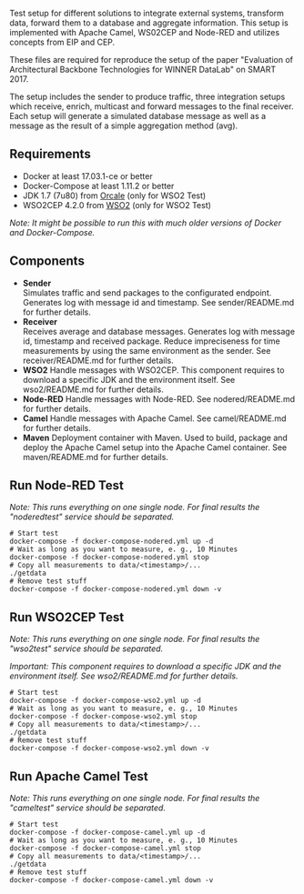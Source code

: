 Test setup for different solutions to integrate external systems, transform data, forward them to a database and aggregate information. This setup is implemented with Apache Camel, WS02CEP and Node-RED and utilizes concepts from EIP and CEP.

These files are required for reproduce the setup of the paper "Evaluation of Architectural Backbone Technologies for WINNER DataLab" on SMART 2017.

The setup includes the sender to produce traffic, three integration setups which receive, enrich, multicast and forward messages to the final receiver. Each setup will generate a simulated database message as well as a message as the result of a simple aggregation method (avg).

Requirements
------

- Docker at least 17.03.1-ce or better
- Docker-Compose at least 1.11.2 or better
- JDK 1.7 (7u80) from [Orcale]( http://www.oracle.com/technetwork/java/javase/downloads/java-archive-downloads-javase7-521261.html) (only for WSO2 Test)
- WSO2CEP 4.2.0 from [WSO2](http://wso2.com/products/complex-event-processor/) (only for WSO2 Test)

*Note: It might be possible to run this with much older versions of Docker and Docker-Compose.*

Components
------

- **Sender** <br/>
  Simulates traffic and send packages to the configurated endpoint. Generates log with message id and timestamp. See sender/README.md for further details.
- **Receiver** <br/>
  Receives average and database messages. Generates log with message id, timestamp and received package. Reduce impreciseness for time measurements by using the same environment as the sender. See receiver/README.md for further details.
- **WSO2**
  Handle messages with WSO2CEP. This component requires to download a specific JDK and the environment itself. See wso2/README.md for further details.
- **Node-RED**
  Handle messages with Node-RED. See nodered/README.md for further details.
- **Camel**
  Handle messages with Apache Camel. See camel/README.md for further details.
- **Maven**
  Deployment container with Maven. Used to build, package and deploy the Apache Camel setup into the Apache Camel container. See maven/README.md for further details.

Run Node-RED Test
------

*Note: This runs everything on one single node. For final results the "noderedtest" service should be separated.*

```
# Start test
docker-compose -f docker-compose-nodered.yml up -d
# Wait as long as you want to measure, e. g., 10 Minutes
docker-compose -f docker-compose-nodered.yml stop
# Copy all measurements to data/<timestamp>/...
./getdata
# Remove test stuff
docker-compose -f docker-compose-nodered.yml down -v
```

Run WSO2CEP Test
------

*Note: This runs everything on one single node. For final results the "wso2test" service should be separated.*

*Important: This component requires to download a specific JDK and the environment itself. See wso2/README.md for further details.*

```
# Start test
docker-compose -f docker-compose-wso2.yml up -d
# Wait as long as you want to measure, e. g., 10 Minutes
docker-compose -f docker-compose-wso2.yml stop
# Copy all measurements to data/<timestamp>/...
./getdata
# Remove test stuff
docker-compose -f docker-compose-wso2.yml down -v
```

Run Apache Camel Test
------

*Note: This runs everything on one single node. For final results the "cameltest" service should be separated.*

```
# Start test
docker-compose -f docker-compose-camel.yml up -d
# Wait as long as you want to measure, e. g., 10 Minutes
docker-compose -f docker-compose-camel.yml stop
# Copy all measurements to data/<timestamp>/...
./getdata
# Remove test stuff
docker-compose -f docker-compose-camel.yml down -v
```
